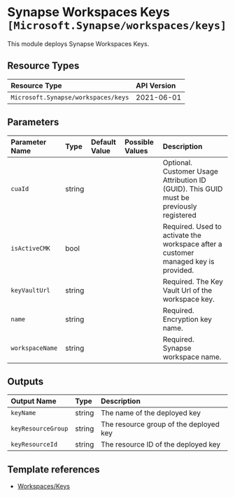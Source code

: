 # Synapse Workspaces Keys `[Microsoft.Synapse/workspaces/keys]`

This module deploys Synapse Workspaces Keys.

## Resource Types

| Resource Type | API Version |
| :-- | :-- |
| `Microsoft.Synapse/workspaces/keys` | 2021-06-01 |

## Parameters

| Parameter Name | Type | Default Value | Possible Values | Description |
| :-- | :-- | :-- | :-- | :-- |
| `cuaId` | string |  |  | Optional. Customer Usage Attribution ID (GUID). This GUID must be previously registered |
| `isActiveCMK` | bool |  |  | Required. Used to activate the workspace after a customer managed key is provided. |
| `keyVaultUrl` | string |  |  | Required. The Key Vault Url of the workspace key. |
| `name` | string |  |  | Required. Encryption key name. |
| `workspaceName` | string |  |  | Required. Synapse workspace name. |

## Outputs

| Output Name | Type | Description |
| :-- | :-- | :-- |
| `keyName` | string | The name of the deployed key |
| `keyResourceGroup` | string | The resource group of the deployed key |
| `keyResourceId` | string | The resource ID of the deployed key |

## Template references

- [Workspaces/Keys](https://docs.microsoft.com/en-us/azure/templates/Microsoft.Synapse/2021-06-01/workspaces/keys)
